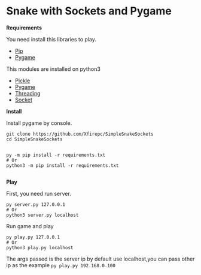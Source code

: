 # Snake with Sockets and Pygame

**Requirements**

You need install this libraries to play.

- [Pip](https://pypi.org/)
- [Pygame](https://github.com/pygame/pygame)

This modules are installed on python3
- [Pickle](https://docs.python.org/3/library/pickle.html)
- [Pygame](http://localhost/)
- [Threading](https://docs.python.org/3/library/threading.html)
- [Socket](https://docs.python.org/3/library/socket.html)



**Install**

Install pygame by console.

```shell
git clone https://github.com/Xfirepc/SimpleSnakeSockets
cd SimpleSnakeSockets


py -m pip install -r requirements.txt
# Or
python3 -m pip install -r requirements.txt


```

**Play**

First, you need run server.

```shell
py server.py 127.0.0.1
# Or
python3 server.py localhost

```
Run game and play

```shell
py play.py 127.0.0.1
# Or
python3 play.py localhost

```
The args passed is the server ip by default use localhost,you can pass other ip as the example ```py play.py 192.168.0.100``` 